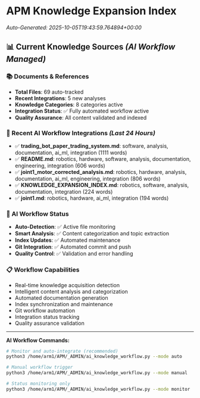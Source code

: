 # APM Knowledge Expansion Index
*Auto-Generated: 2025-10-05T19:43:59.764894+00:00*

## 📊 **Current Knowledge Sources** *(AI Workflow Managed)*

### **📚 Documents & References**
- **Total Files**: 69 auto-tracked
- **Recent Integrations**: 5 new analyses
- **Knowledge Categories**: 8 categories active
- **Integration Status**: ✅ Fully automated workflow active
- **Quality Assurance**: All content validated and indexed

### **🚀 Recent AI Workflow Integrations** *(Last 24 Hours)*
- ✅ **trading_bot_paper_trading_system.md**: software, analysis, documentation, ai_ml, integration (1111 words)
- ✅ **README.md**: robotics, hardware, software, analysis, documentation, engineering, integration (606 words)
- ✅ **joint1_motor_corrected_analysis.md**: robotics, hardware, analysis, documentation, ai_ml, engineering, integration (806 words)
- ✅ **KNOWLEDGE_EXPANSION_INDEX.md**: robotics, software, analysis, documentation, integration (224 words)
- ✅ **joint1.md**: robotics, hardware, ai_ml, integration (194 words)

### **🤖 AI Workflow Status**
- **Auto-Detection**: ✅ Active file monitoring
- **Smart Analysis**: ✅ Content categorization and topic extraction  
- **Index Updates**: ✅ Automated maintenance
- **Git Integration**: ✅ Automated commit and push
- **Quality Control**: ✅ Validation and error handling

### **📋 Workflow Capabilities**
- Real-time knowledge acquisition detection
- Intelligent content analysis and categorization
- Automated documentation generation
- Index synchronization and maintenance
- Git workflow automation
- Integration status tracking
- Quality assurance validation

---

**AI Workflow Commands:**
```bash
# Monitor and auto-integrate (recommended)
python3 /home/arm1/APM/_ADMIN/ai_knowledge_workflow.py --mode auto

# Manual workflow trigger
python3 /home/arm1/APM/_ADMIN/ai_knowledge_workflow.py --mode manual

# Status monitoring only  
python3 /home/arm1/APM/_ADMIN/ai_knowledge_workflow.py --mode monitor
```

